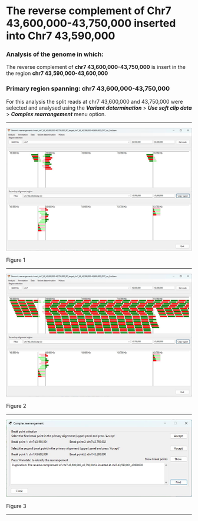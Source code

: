 # The reverse complement of Chr7 43,600,000-43,750,000  inserted into Chr7 43,590,000

### Analysis of the genome in which: 

The reverse complement of **chr7 43,600,000-43,750,000** is insert in the the region **chr7 43,590,000-43,600,000**

### Primary region spanning: chr7 43,600,000-43,750,000 

For this analysis the split reads at chr7 43,600,000 and 43,750,000 were selected and analysed using the ___Variant determination___ > ___Use soft clip data___ > ___Complex rearrangement___ menu option.<hr />

![image](images/insert_chr7_60_43,600,000-43,750,000_RC_target_chr7_60_43,590,000-43,600,000_ONT_no_2nd_1.jpg)

Figure 1

<hr />

![image](images/insert_chr7_60_43,600,000-43,750,000_RC_target_chr7_60_43,590,000-43,600,000_ONT_no_2nd_1_all.jpg)

Figure 2

<hr />

![image](images/insert_chr7_60_43,600,000-43,750,000_RC_target_chr7_60_43,590,000-43,600,000_ONT_no_2nd_1_result.jpg)

Figure 3

<hr />

